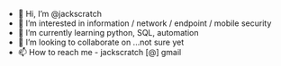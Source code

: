 - 👋 Hi, I’m @jackscratch
- 👀 I’m interested in information / network / endpoint / mobile security
- 🌱 I’m currently learning python, SQL, automation
- 💞️ I’m looking to collaborate on ...not sure yet
- 📫 How to reach me  - jackscratch [@] gmail    

<!---
jackscratch/jackscratch is a ✨ special ✨ repository because its `README.md` (this file) appears on your GitHub profile.
You can click the Preview link to take a look at your changes.
--->

